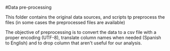 #Data pre-processing

This folder contains the original data sources, and scripts tp preprocess the files (in some cases the preprocessed files are available)

The objective of preprocessing is to convert the data to a csv file with a proper encoding (UTF-8), translate column names when needed (Spanish to English) and to drop column that aren't useful for our analysis.
